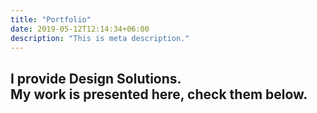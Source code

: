 ```yaml
---
title: "Portfolio"
date: 2019-05-12T12:14:34+06:00
description: "This is meta description."
---
```


## I provide <span class="text-color">Design Solutions.</span> <br>My work is presented here, check them below.